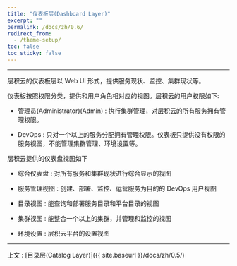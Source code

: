 ```yaml
---
title: "仪表板层(Dashboard Layer)"
excerpt: ""
permalink: /docs/zh/0.6/
redirect_from:
  - /theme-setup/
toc: false
toc_sticky: false
---
```


---
层积云的仪表板层以 Web UI 形式，提供服务现状、监控、集群现状等。

仪表板按照权限分类，提供和用户角色相对应的视图。层积云的用户权限如下:

* 管理员(Administrator)(Admin) : 执行集群管理，对层积云的所有服务拥有管理权限。

* DevOps : 只对一个以上的服务分配拥有管理权限。仪表板只提供没有权限的服务视图，不能管理集群管理、环境设置等。

层积云提供的仪表盘视图如下

* 综合仪表盘 : 对所有服务和集群现状进行综合显示的视图

* 服务管理视图 : 创建、部署、监控、运营服务为目的的 DevOps 用户视图

* 目录视图 : 能查询和部署服务目录和平台目录的视图

* 集群视图 : 能整合一个以上的集群，并管理和监控的视图

* 环境设置 : 层积云平台的设置视图

---

上文 : [目录层(Catalog Layer)]({{ site.baseurl }}/docs/zh/0.5/)
